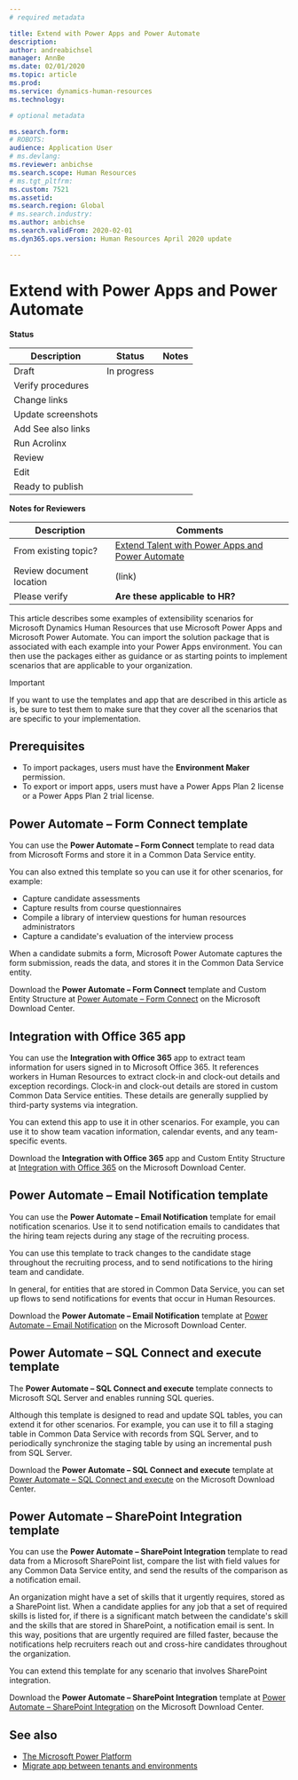 ```yaml
---
# required metadata

title: Extend with Power Apps and Power Automate
description: 
author: andreabichsel
manager: AnnBe
ms.date: 02/01/2020
ms.topic: article
ms.prod: 
ms.service: dynamics-human-resources
ms.technology: 

# optional metadata

ms.search.form: 
# ROBOTS: 
audience: Application User
# ms.devlang: 
ms.reviewer: anbichse
ms.search.scope: Human Resources
# ms.tgt_pltfrm: 
ms.custom: 7521
ms.assetid: 
ms.search.region: Global
# ms.search.industry: 
ms.author: anbichse
ms.search.validFrom: 2020-02-01
ms.dyn365.ops.version: Human Resources April 2020 update

---
```


# Extend with Power Apps and Power Automate

**Status**

| Description | Status | Notes |
| --- | --- | --- |
| Draft | In progress |  |
| Verify procedures |  |  |
| Change links |  |  |
| Update screenshots |  |  |
| Add See also links |  |  |
| Run Acrolinx |  |  |
| Review |  |  |
| Edit |  |  |
| Ready to publish |  |  |

**Notes for Reviewers**

| Description | Comments |
| --- | --- |
| From existing topic? | [Extend Talent with Power Apps and Power Automate](https://docs.microsoft.com/dynamics365/talent/extensibility-examples) |
| Review document location | (link) |
| Please verify | **Are these applicable to HR?** |

This article describes some examples of extensibility scenarios for Microsoft Dynamics Human Resources that use Microsoft Power Apps and Microsoft Power Automate. You can import the solution package that is associated with each example into your Power Apps environment. You can then use the packages either as guidance or as starting points to implement scenarios that are applicable to your organization.

> [!IMPORTANT]
> If you want to use the templates and app that are described in this article as is, be sure to test them to make sure that they cover all the scenarios that are specific to your implementation.

## Prerequisites

- To import packages, users must have the **Environment Maker** permission.
- To export or import apps, users must have a Power Apps Plan 2 license or a Power Apps Plan 2 trial license.

## Power Automate – Form Connect template

You can use the **Power Automate – Form Connect** template to read data from Microsoft Forms and store it in a Common Data Service entity.

You can also extned this template so you can use it for other scenarios, for example:

- Capture candidate assessments
- Capture results from course questionnaires
- Compile a library of interview questions for human resources administrators
- Capture a candidate's evaluation of the interview process

When a candidate submits a form, Microsoft Power Automate captures the form submission, reads the data, and stores it in the Common Data Service entity.

Download the **Power Automate – Form Connect** template and Custom Entity Structure at [Power Automate – Form Connect](https://go.microsoft.com/fwlink/?linkid=2081988) on the Microsoft Download Center.

## Integration with Office 365 app

You can use the **Integration with Office 365** app to extract team information for users signed in to Microsoft Office 365. It references workers in Human Resources to extract clock-in and clock-out details and exception recordings. Clock-in and clock-out details are stored in custom Common Data Service entities. These details are generally supplied by third-party systems via integration.

You can extend this app to use it in other scenarios. For example, you can use it to show team vacation information, calendar events, and any team-specific events.

Download the **Integration with Office 365** app and Custom Entity Structure at [Integration with Office 365](https://go.microsoft.com/fwlink/?linkid=2081787) on the Microsoft Download Center.

## Power Automate – Email Notification template

You can use the **Power Automate – Email Notification** template for email notification scenarios. Use it to send notification emails to candidates that the hiring team rejects during any stage of the recruiting process.

You can use this template to track changes to the candidate stage throughout the recruiting process, and to send notifications to the hiring team and candidate.

In general, for entities that are stored in Common Data Service, you can set up flows to send notifications for events that occur in Human Resources.

Download the **Power Automate – Email Notification** template at [Power Automate – Email Notification](https://go.microsoft.com/fwlink/?linkid=2082103) on the Microsoft Download Center.

## Power Automate – SQL Connect and execute template

The **Power Automate – SQL Connect and execute** template connects to Microsoft SQL Server and enables running SQL queries.

Although this template is designed to read and update SQL tables, you can extend it for other scenarios. For example, you can use it to fill a staging table in Common Data Service with records from SQL Server, and to periodically synchronize the staging table by using an incremental push from SQL Server.

Download the **Power Automate – SQL Connect and execute** template at [Power Automate – SQL Connect and execute](https://go.microsoft.com/fwlink/?linkid=2081789) on the Microsoft Download Center.

## Power Automate – SharePoint Integration template

You can use the **Power Automate – SharePoint Integration** template to read data from a Microsoft SharePoint list, compare the list with field values for any Common Data Service entity, and send the results of the comparison as a notification email. 

An organization might have a set of skills that it urgently requires, stored as a SharePoint list. When a candidate applies for any job that a set of required skills is listed for, if there is a significant match between the candidate's skill and the skills that are stored in SharePoint, a notification email is sent. In this way, positions that are urgently required are filled faster, because the notifications help recruiters reach out and cross-hire candidates throughout the organization.

You can extend this template for any scenario that involves SharePoint integration.

Download the **Power Automate – SharePoint Integration** template at [Power Automate – SharePoint Integration](https://go.microsoft.com/fwlink/?linkid=2082109) on the Microsoft Download Center.

## See also

- [The Microsoft Power Platform](https://docs.microsoft.com/power-platform/admin/admin-documentation)
- [Migrate app between tenants and environments](https://docs.microsoft.com/power-platform/admin/environment-and-tenant-migration)


